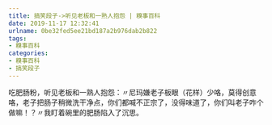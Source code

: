 ```yaml
---
title: 搞笑段子->听见老板和一熟人抱怨 | 糗事百科
date: 2019-11-17 12:32:41
urlname: 0be32fed5ee21bd187a2b976dab2b822
tags: 
- 糗事百科
categories:
- 糗事百科
- 搞笑段子
---
```

吃肥肠粉，听见老板和一熟人抱怨：〃尼玛嫌老子板眼（花样）少咯，莫得创意咯，老子把肠子稍微洗干净点，你们都喊不正宗了，没得味道了，你们叫老子咋个做嘛！？〃我盯着碗里的肥肠陷入了沉思。


